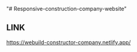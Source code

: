"# Responsive-construction-company-website" 

## LINK 
https://webuild-constructor-company.netlify.app/

